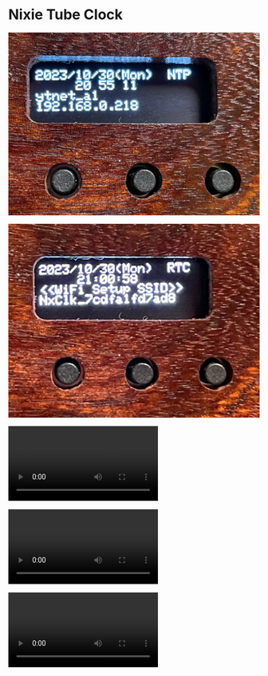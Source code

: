 # Nixie Tube Clock

![](docs/figs/OLED-NTP.jpg)

![](docs/figs/OLED-RTC.jpg)

![](docs/movies/crossfade.mp4)

![](docs/movies/fog.mp4)

![](docs/movies/shuffle.mp4)

